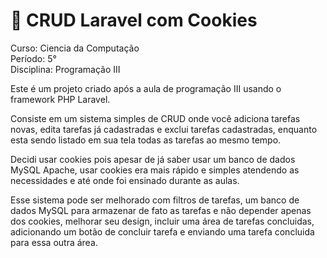 # 🐘 CRUD Laravel com Cookies

Curso: Ciencia da Computação\
Período: 5°\
Disciplina: Programação III

Este é um projeto criado após a aula de programação III usando o framework PHP Laravel.

Consiste em um sistema simples de CRUD onde você adiciona tarefas novas, edita tarefas já cadastradas e exclui tarefas cadastradas, enquanto esta sendo listado em sua tela todas as tarefas ao mesmo tempo.

Decidi usar cookies pois apesar de já saber usar um banco de dados MySQL Apache, usar cookies era mais rápido e simples atendendo as necessidades e até onde foi ensinado durante as aulas.

Esse sistema pode ser melhorado com filtros de tarefas, um banco de dados MySQL para armazenar de fato as tarefas e não depender apenas dos cookies, melhorar seu design, incluir uma área de tarefas concluidas, adicionando um botão de concluir tarefa e enviando uma tarefa concluida para essa outra área.
